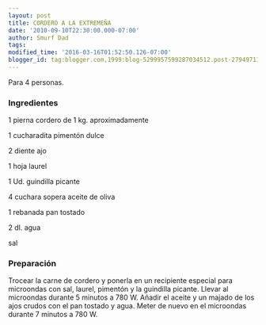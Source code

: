 ```yaml
---
layout: post
title: CORDERO A LA EXTREMEÑA
date: '2010-09-10T22:30:00.000-07:00'
author: Smurf Dad
tags: 
modified_time: '2016-03-16T01:52:50.126-07:00'
blogger_id: tag:blogger.com,1999:blog-5299957599287034512.post-2794971180240838896
---
```


Para 4 personas.

<h3>Ingredientes</h3>

1 pierna cordero de 1 kg. aproximadamente

1 cucharadita pimentón dulce

2 diente ajo

1 hoja laurel

1 Ud. guindilla picante

4 cuchara sopera aceite de oliva

1 rebanada pan tostado

2 dl. agua

sal

<h3>Preparación</h3>

Trocear la carne de cordero y ponerla en un recipiente especial para microondas con sal, laurel, pimentón y la guindilla picante. Llevar al microondas durante 5 minutos a 780 W. Añadir el aceite y un majado de los ajos crudos con el pan tostado y agua. Meter de nuevo en el microondas durante 7 minutos a 780 W.

